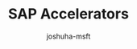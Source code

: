 ---
title: SAP Accelerators
titleSuffix: Azure Data Factory
description: Overview of the SAP Accelerators
author: joshuha-msft
ms.author: joowen
ms.service: data-factory
ms.topic: conceptual
ms.date: 04/20/2022
---